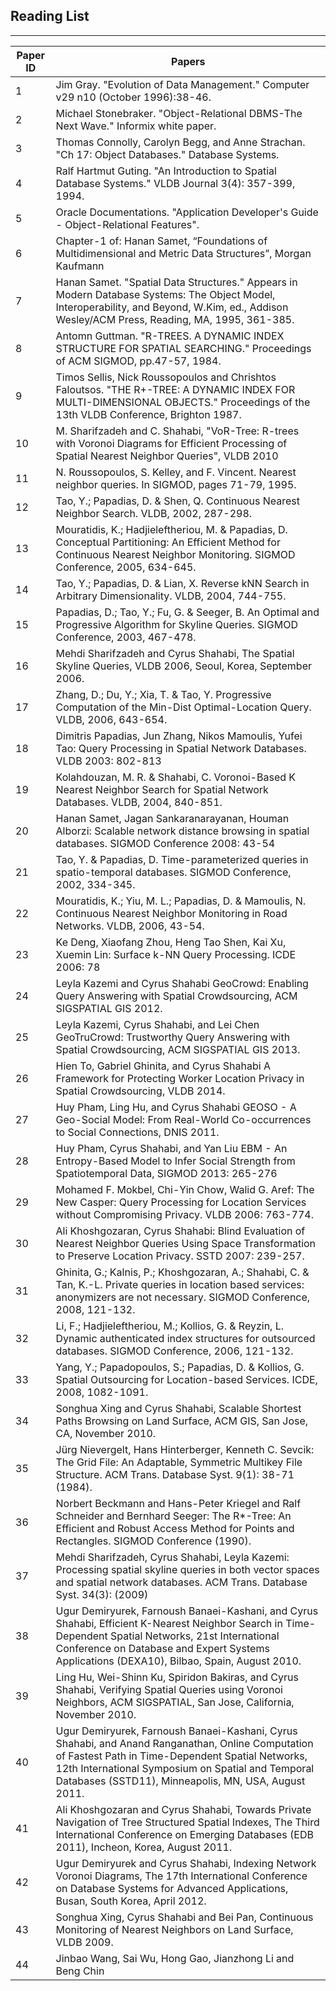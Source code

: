 ## Reading List
***

| Paper ID | Papers                                                                                                           |
|----------|------------------------------------------------------------------------------------------------------------------|
| 1        | Jim Gray. "Evolution of Data Management." Computer v29 n10 (October 1996):38-46.                                 |
| 2        | Michael Stonebraker. "Object-Relational DBMS-The Next Wave." Informix white paper.                               |
| 3        | Thomas Connolly, Carolyn Begg, and Anne Strachan. "Ch 17: Object Databases." Database Systems.                   |
| 4        | Ralf Hartmut Guting. "An Introduction to Spatial Database Systems." VLDB Journal 3(4): 357-399, 1994.            |
| 5        | Oracle Documentations. "Application Developer's Guide - Object-Relational Features".                             |
| 6        | Chapter-1 of: Hanan Samet, “Foundations of Multidimensional and Metric Data Structures”, Morgan Kaufmann          |
| 7        | Hanan Samet. "Spatial Data Structures." Appears in Modern Database Systems: The Object Model, Interoperability, and Beyond, W.Kim, ed., Addison Wesley/ACM Press, Reading, MA, 1995, 361-385. |
| 8        | Antomn Guttman. "R-TREES. A DYNAMIC INDEX STRUCTURE FOR SPATIAL SEARCHING." Proceedings of ACM SIGMOD, pp.47-57, 1984. |
| 9        | Timos Sellis, Nick Roussopoulos and Chrishtos Faloutsos. "THE R+-TREE: A DYNAMIC INDEX FOR MULTI-DIMENSIONAL OBJECTS." Proceedings of the 13th VLDB Conference, Brighton 1987. |
| 10       | M. Sharifzadeh and C. Shahabi, "VoR-Tree: R-trees with Voronoi Diagrams for Efficient Processing of Spatial Nearest Neighbor Queries", VLDB 2010 |
| 11       | N. Roussopoulos, S. Kelley, and F. Vincent. Nearest neighbor queries. In SIGMOD, pages 71-79, 1995.              |
| 12       | Tao, Y.; Papadias, D. & Shen, Q. Continuous Nearest Neighbor Search. VLDB, 2002, 287-298.                        |
| 13       | Mouratidis, K.; Hadjieleftheriou, M. & Papadias, D. Conceptual Partitioning: An Efficient Method for Continuous Nearest Neighbor Monitoring. SIGMOD Conference, 2005, 634-645. |
| 14       | Tao, Y.; Papadias, D. & Lian, X. Reverse kNN Search in Arbitrary Dimensionality. VLDB, 2004, 744-755.            |
| 15       | Papadias, D.; Tao, Y.; Fu, G. & Seeger, B. An Optimal and Progressive Algorithm for Skyline Queries. SIGMOD Conference, 2003, 467-478. |
| 16       | Mehdi Sharifzadeh and Cyrus Shahabi, The Spatial Skyline Queries, VLDB 2006, Seoul, Korea, September 2006.       |
| 17       | Zhang, D.; Du, Y.; Xia, T. & Tao, Y. Progressive Computation of the Min-Dist Optimal-Location Query. VLDB, 2006, 643-654. |
| 18       | Dimitris Papadias, Jun Zhang, Nikos Mamoulis, Yufei Tao: Query Processing in Spatial Network Databases. VLDB 2003: 802-813 |
| 19       | Kolahdouzan, M. R. & Shahabi, C. Voronoi-Based K Nearest Neighbor Search for Spatial Network Databases. VLDB, 2004, 840-851. |
| 20       | Hanan Samet, Jagan Sankaranarayanan, Houman Alborzi: Scalable network distance browsing in spatial databases. SIGMOD Conference 2008: 43-54 |
| 21       | Tao, Y. & Papadias, D. Time-parameterized queries in spatio-temporal databases. SIGMOD Conference, 2002, 334-345. |
| 22       | Mouratidis, K.; Yiu, M. L.; Papadias, D. & Mamoulis, N. Continuous Nearest Neighbor Monitoring in Road Networks. VLDB, 2006, 43-54. |
| 23       | Ke Deng, Xiaofang Zhou, Heng Tao Shen, Kai Xu, Xuemin Lin: Surface k-NN Query Processing. ICDE 2006: 78          |
| 24       | Leyla Kazemi and Cyrus Shahabi GeoCrowd: Enabling Query Answering with Spatial Crowdsourcing, ACM SIGSPATIAL GIS 2012. |
| 25       | Leyla Kazemi, Cyrus Shahabi, and Lei Chen GeoTruCrowd: Trustworthy Query Answering with Spatial Crowdsourcing, ACM SIGSPATIAL GIS 2013. |
| 26       | Hien To, Gabriel Ghinita, and Cyrus Shahabi A Framework for Protecting Worker Location Privacy in Spatial Crowdsourcing, VLDB 2014. |
| 27       | Huy Pham, Ling Hu, and Cyrus Shahabi GEOSO - A Geo-Social Model: From Real-World Co-occurrences to Social Connections, DNIS 2011. |
| 28       | Huy Pham, Cyrus Shahabi, and Yan Liu EBM - An Entropy-Based Model to Infer Social Strength from Spatiotemporal Data, SIGMOD 2013: 265-276 |
| 29       | Mohamed F. Mokbel, Chi-Yin Chow, Walid G. Aref: The New Casper: Query Processing for Location Services without Compromising Privacy. VLDB 2006: 763-774. |
| 30       | Ali Khoshgozaran, Cyrus Shahabi: Blind Evaluation of Nearest Neighbor Queries Using Space Transformation to Preserve Location Privacy. SSTD 2007: 239-257. |
| 31       | Ghinita, G.; Kalnis, P.; Khoshgozaran, A.; Shahabi, C. & Tan, K.-L. Private queries in location based services: anonymizers are not necessary. SIGMOD Conference, 2008, 121-132. |
| 32       | Li, F.; Hadjieleftheriou, M.; Kollios, G. & Reyzin, L. Dynamic authenticated index structures for outsourced databases. SIGMOD Conference, 2006, 121-132. |
| 33       | Yang, Y.; Papadopoulos, S.; Papadias, D. & Kollios, G. Spatial Outsourcing for Location-based Services. ICDE, 2008, 1082-1091. |
| 34       | Songhua Xing and Cyrus Shahabi, Scalable Shortest Paths Browsing on Land Surface, ACM GIS, San Jose, CA, November 2010. |
| 35       | Jürg Nievergelt, Hans Hinterberger, Kenneth C. Sevcik: The Grid File: An Adaptable, Symmetric Multikey File Structure. ACM Trans. Database Syst. 9(1): 38-71 (1984). |
| 36       | Norbert Beckmann and Hans-Peter Kriegel and Ralf Schneider and Bernhard Seeger: The R*-Tree: An Efficient and Robust Access Method for Points and Rectangles. SIGMOD Conference (1990). |
| 37       | Mehdi Sharifzadeh, Cyrus Shahabi, Leyla Kazemi: Processing spatial skyline queries in both vector spaces and spatial network databases. ACM Trans. Database Syst. 34(3): (2009) |
| 38       | Ugur Demiryurek, Farnoush Banaei-Kashani, and Cyrus Shahabi, Efficient K-Nearest Neighbor Search in Time-Dependent Spatial Networks, 21st International Conference on Database and Expert Systems Applications (DEXA10), Bilbao, Spain, August 2010. |
| 39       | Ling Hu, Wei-Shinn Ku, Spiridon Bakiras, and Cyrus Shahabi, Verifying Spatial Queries using Voronoi Neighbors, ACM SIGSPATIAL, San Jose, California, November 2010. |
| 40       | Ugur Demiryurek, Farnoush Banaei-Kashani, Cyrus Shahabi, and Anand Ranganathan, Online Computation of Fastest Path in Time-Dependent Spatial Networks, 12th International Symposium on Spatial and Temporal Databases (SSTD11), Minneapolis, MN, USA, August 2011. |
| 41       | Ali Khoshgozaran and Cyrus Shahabi, Towards Private Navigation of Tree Structured Spatial Indexes, The Third International Conference on Emerging Databases (EDB 2011), Incheon, Korea, August 2011. |
| 42       | Ugur Demiryurek and Cyrus Shahabi, Indexing Network Voronoi Diagrams, The 17th International Conference on Database Systems for Advanced Applications, Busan, South Korea, April 2012. |
| 43       | Songhua Xing, Cyrus Shahabi and Bei Pan, Continuous Monitoring of Nearest Neighbors on Land Surface, VLDB 2009. |
| 44       | Jinbao Wang, Sai Wu, Hong Gao, Jianzhong Li and Beng Chin
